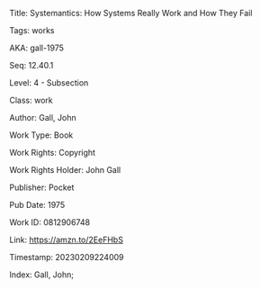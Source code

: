 Title:  Systemantics: How Systems Really Work and How They Fail

Tags:   works

AKA:    gall-1975

Seq:    12.40.1

Level:  4 - Subsection

Class:  work

Author: Gall, John

Work Type: Book

Work Rights: Copyright

Work Rights Holder: John Gall

Publisher: Pocket

Pub Date: 1975

Work ID: 0812906748

Link:   https://amzn.to/2EeFHbS

Timestamp: 20230209224009

Index:  Gall, John; 
